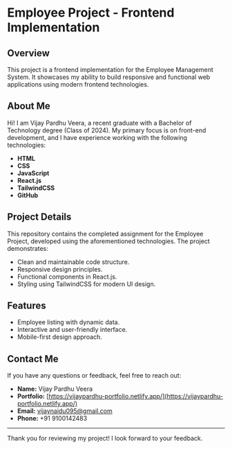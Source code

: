 # Employee Project - Frontend Implementation

## Overview
This project is a frontend implementation for the Employee Management System. It showcases my ability to build responsive and functional web applications using modern frontend technologies.

## About Me
Hi! I am Vijay Pardhu Veera, a recent graduate with a Bachelor of Technology degree (Class of 2024). My primary focus is on front-end development, and I have experience working with the following technologies:

- **HTML**
- **CSS**
- **JavaScript**
- **React.js**
- **TailwindCSS**
- **GitHub**

## Project Details
This repository contains the completed assignment for the Employee Project, developed using the aforementioned technologies. The project demonstrates:

- Clean and maintainable code structure.
- Responsive design principles.
- Functional components in React.js.
- Styling using TailwindCSS for modern UI design.

## Features
- Employee listing with dynamic data.
- Interactive and user-friendly interface.
- Mobile-first design approach.

## Contact Me
If you have any questions or feedback, feel free to reach out:
- **Name:** Vijay Pardhu Veera
- **Portfolio:** [https://vijaypardhu-portfolio.netlify.app/](https://vijaypardhu-portfolio.netlify.app/)
- **Email:** vijaynaidu095@gmail.com
- **Phone:** +91 9100142483

---

Thank you for reviewing my project! I look forward to your feedback.
